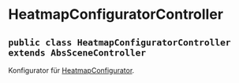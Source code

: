 # HeatmapConfiguratorController


## `public class HeatmapConfiguratorController extends AbsSceneController`

Konfigurator für [HeatmapConfigurator](HeatmapConfigurator.md).
